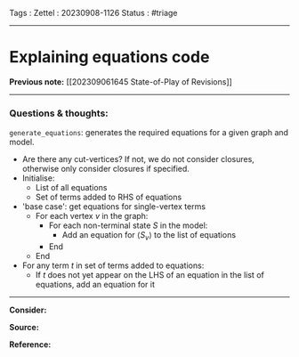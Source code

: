 Tags :
Zettel :  20230908-1126
Status : #triage 

-----

# Explaining equations code

**Previous note:** [[202309061645 State-of-Play of Revisions]]

-----

### Questions & thoughts:

`generate_equations`: generates the required equations for a given graph and model.
 - Are there any cut-vertices? If not, we do not consider closures, otherwise only consider closures if specified.
 - Initialise:
	 - List of all equations
	 - Set of terms added to RHS of equations
 - 'base case': get equations for single-vertex terms
	 - For each vertex $v$ in the graph:
		 - For each non-terminal state $S$ in the model:
			 - Add an equation for $\langle S_v\rangle$ to the list of equations
		 - End
	 - End
 - For any term $t$ in set of terms added to equations:
	 - If $t$ does not yet appear on the LHS of an equation in the list of equations, add an equation for it


-----
 
**Consider:**


**Source:** 


**Reference:** 
